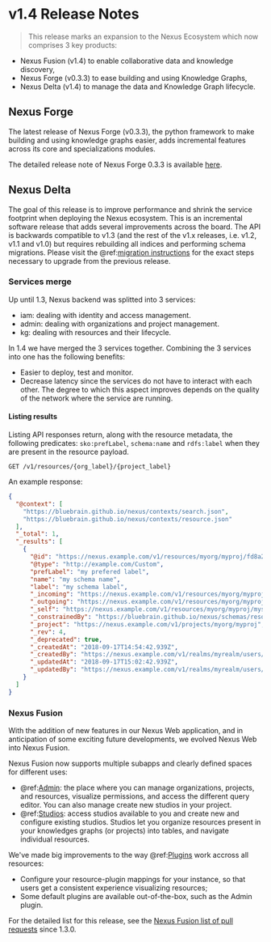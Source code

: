 # v1.4 Release Notes

> This release marks an expansion to the Nexus Ecosystem which now comprises 3 key products:

- Nexus Fusion (v1.4) to enable collaborative data and knowledge discovery,
- Nexus Forge (v0.3.3) to ease building and using Knowledge Graphs,
- Nexus Delta (v1.4) to manage the data and Knowledge Graph lifecycle.

## Nexus Forge

The latest release of Nexus Forge (v0.3.3), the python framework to make building and using knowledge graphs easier, adds incremental features across its core and specializations modules.

The detailed release note of Nexus Forge 0.3.3 is available [here](https://nexus-forge.readthedocs.io/en/latest/releases/v0.3.3-release-notes.html).

## Nexus Delta

The goal of this release is to improve performance and shrink the service footprint when deploying the Nexus ecosystem.
This is an incremental software release that adds several improvements across the board. The API is backwards
compatible to v1.3 (and the rest of the v1.x releases, i.e. v1.2, v1.1 and v1.0) but requires rebuilding all indices and performing schema migrations. Please
visit the @ref:[migration instructions](v1.3-to-v1.4-migration.md) for the exact steps necessary to upgrade from the previous release.

### Services merge

Up until 1.3, Nexus backend  was splitted into 3 services:

- iam: dealing with identity and access management.
- admin: dealing with organizations and project management.
- kg: dealing with resources and their lifecycle.

In 1.4 we have merged the 3 services together. Combining the 3 services into one has the following benefits:

- Easier to deploy, test and monitor.
- Decrease latency since the services do not have to interact with each other. The degree to which this aspect improves depends on the quality of the network where the service are running.

#### Listing results

Listing API responses return, along with the resource metadata, the following predicates: `sko:prefLabel`, `schema:name` and `rdfs:label` when they are present in the resource payload.

```
GET /v1/resources/{org_label}/{project_label}
```

An example response:

```json
{
  "@context": [
    "https://bluebrain.github.io/nexus/contexts/search.json",
    "https://bluebrain.github.io/nexus/contexts/resource.json"
  ],
  "_total": 1,
  "_results": [
    {
      "@id": "https://nexus.example.com/v1/resources/myorg/myproj/fd8a2b32-170e-44e8-808f-44a8cbbc49b0",
      "@type": "http://example.com/Custom",
      "prefLabel": "my prefered label",
      "name": "my schema name",
      "label": "my schema label",
      "_incoming": "https://nexus.example.com/v1/resources/myorg/myproj/myschema/base:fd8a2b32-170e-44e8-808f-44a8cbbc49b0/incoming",
      "_outgoing": "https://nexus.example.com/v1/resources/myorg/myproj/myschema/base:fd8a2b32-170e-44e8-808f-44a8cbbc49b0/outgoing",
      "_self": "https://nexus.example.com/v1/resources/myorg/myproj/myschema/base:fd8a2b32-170e-44e8-808f-44a8cbbc49b0",
      "_constrainedBy": "https://bluebrain.github.io/nexus/schemas/resource",
      "_project": "https://nexus.example.com/v1/projects/myorg/myproj",
      "_rev": 4,
      "_deprecated": true,
      "_createdAt": "2018-09-17T14:54:42.939Z",
      "_createdBy": "https://nexus.example.com/v1/realms/myrealm/users/john",
      "_updatedAt": "2018-09-17T15:02:42.939Z",
      "_updatedBy": "https://nexus.example.com/v1/realms/myrealm/users/john"
    }
  ]
}
```

### Nexus Fusion

With the addition of new features in our Nexus Web application, and in anticipation of some exciting future developments, we evolved Nexus Web into Nexus Fusion.

Nexus Fusion now supports multiple subapps and clearly defined spaces for different uses:

- @ref:[Admin](../fusion/admin.md): the place where you can manage organizations, projects, and resources, visualize permissions, and access the different query editor. You can also manage create new studios in your project.
- @ref:[Studios](../fusion/studio.md): access studios available to you and create new and configure existing studios. Studios let you organize resources present in your knowledges graphs (or projects) into tables, and navigate individual resources.

We've made big improvements to the way @ref:[Plugins](../fusion/plugins.md) work accross all resources:

- Configure your resource-plugin mappings for your instance, so that users get a consistent experience visualizing resources;
- Some default plugins are available out-of-the-box, such as the Admin plugin.

For the detailed list for this release, see the [Nexus Fusion list of pull requests](https://github.com/BlueBrain/nexus-web/pulls?page=1&q=is%3Apr+is%3Aclosed+created%3A%3E2020-02-25) since 1.3.0.
